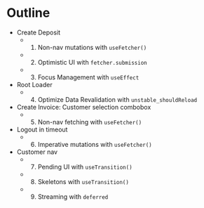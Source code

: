 # Outline

- Create Deposit
  - 1. Non-nav mutations with `useFetcher()`
  - 2. Optimistic UI with `fetcher.submission`
  - 3. Focus Management with `useEffect`
- Root Loader
  - 4. Optimize Data Revalidation with `unstable_shouldReload`
- Create Invoice: Customer selection combobox
  - 5. Non-nav fetching with `useFetcher()`
- Logout in timeout
  - 6. Imperative mutations with `useFetcher()`
- Customer nav
  - 7. Pending UI with `useTransition()`
  - 8. Skeletons with `useTransition()`
  - 9. Streaming with `deferred`
